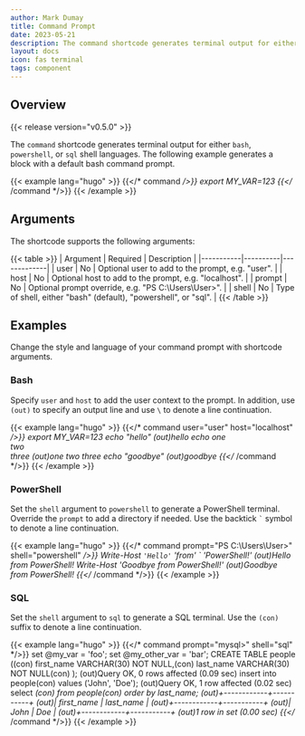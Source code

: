 ```yaml
---
author: Mark Dumay
title: Command Prompt
date: 2023-05-21
description: The command shortcode generates terminal output for either Bash, PowerShell, or SQL shell languages.
layout: docs
icon: fas terminal
tags: component
---
```


## Overview

{{< release version="v0.5.0" >}}

The `command` shortcode generates terminal output for either `bash`, `powershell`, or `sql` shell languages. The following example generates a block with a default bash command prompt.

<!-- markdownlint-disable MD037 -->
{{< example lang="hugo" >}}
{{</* command */>}}
export MY_VAR=123
{{</* /command */>}}
{{< /example >}}
<!-- markdownlint-enable MD037 -->

## Arguments

The shortcode supports the following arguments:

{{< table >}}
| Argument  | Required | Description |
|-----------|----------|-------------|
| user      | No | Optional user to add to the prompt, e.g. "user". |
| host      | No | Optional host to add to the prompt, e.g. "localhost". |
| prompt    | No | Optional prompt override, e.g. "PS C:\Users\User>". |
| shell     | No | Type of shell, either "bash" (default), "powershell", or "sql". |
{{< /table >}}

## Examples

Change the style and language of your command prompt with shortcode arguments.

### Bash

Specify `user` and `host` to add the user context to the prompt. In addition, use `(out)` to specify an output line and use `\` to denote a line continuation.

<!-- markdownlint-disable MD037 -->
{{< example lang="hugo" >}}
{{</* command user="user" host="localhost" */>}}
export MY_VAR=123
echo "hello"
(out)hello
echo one \
two \
three
(out)one two three
echo "goodbye"
(out)goodbye
{{</* /command */>}}
{{< /example >}}
<!-- markdownlint-enable MD037 -->

### PowerShell

Set the `shell` argument to `powershell` to generate a PowerShell terminal. Override the `prompt` to add a directory if needed. Use the backtick `` ` `` symbol to denote a line continuation.

<!-- markdownlint-disable MD037 -->
{{< example lang="hugo" >}}
{{</* command prompt="PS C:\Users\User>" shell="powershell" */>}}
Write-Host `
'Hello' `
'from' `
'PowerShell!'
(out)Hello from PowerShell!
Write-Host 'Goodbye from PowerShell!'
(out)Goodbye from PowerShell!
{{</* /command */>}}
{{< /example >}}
<!-- markdownlint-enable MD037 -->

### SQL

Set the `shell` argument to `sql` to generate a SQL terminal. Use the `(con)` suffix to denote a line continuation.

<!-- markdownlint-disable MD037 -->
{{< example lang="hugo" >}}
{{</* command prompt="mysql>" shell="sql" */>}}
set @my_var = 'foo';
set @my_other_var = 'bar';
CREATE TABLE people ((con)
first_name VARCHAR(30) NOT NULL,(con)
last_name VARCHAR(30) NOT NULL(con)
);
(out)Query OK, 0 rows affected (0.09 sec)
insert into people(con)
values ('John', 'Doe');
(out)Query OK, 1 row affected (0.02 sec)
select *(con)
from people(con)
order by last_name;
(out)+------------+-----------+
(out)| first_name | last_name |
(out)+------------+-----------+
(out)| John       | Doe       |
(out)+------------+-----------+
(out)1 row in set (0.00 sec)
{{</* /command */>}}
{{< /example >}}
<!-- markdownlint-ensable MD037 -->
